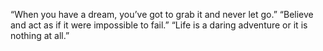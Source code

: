 “When you have a dream, you’ve got to grab it and never let go.”
“Believe and act as if it were impossible to fail.”
“Life is a daring adventure or it is nothing at all.”

